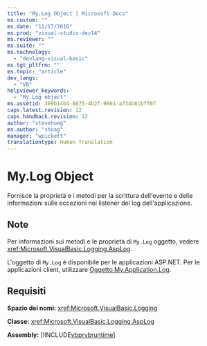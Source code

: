 ```yaml
---
title: "My.Log Object | Microsoft Docs"
ms.custom: ""
ms.date: "11/17/2016"
ms.prod: "visual-studio-dev14"
ms.reviewer: ""
ms.suite: ""
ms.technology: 
  - "devlang-visual-basic"
ms.tgt_pltfrm: ""
ms.topic: "article"
dev_langs: 
  - "VB"
helpviewer_keywords: 
  - "My.Log object"
ms.assetid: 309b14b4-8875-4b2f-9661-a734b8cbff07
caps.latest.revision: 12
caps.handback.revision: 12
author: "stevehoag"
ms.author: "shoag"
manager: "wpickett"
translationtype: Human Translation
---
```

# My.Log Object
Fornisce la proprietà e i metodi per la scrittura dell'evento e delle informazioni sulle eccezioni nei listener del log dell'applicazione.  
  
## Note  
 Per informazioni sui metodi e le proprietà di `My.Log` oggetto, vedere <xref:Microsoft.VisualBasic.Logging.AspLog>.  
  
 L'oggetto di `My.Log` è disponibile per le applicazioni ASP.NET.  Per le applicazioni client, utilizzare [Oggetto My.Application.Log](../../../visual-basic/language-reference/objects/my-application-log-object.md).  
  
## Requisiti  
 **Spazio dei nomi:** <xref:Microsoft.VisualBasic.Logging>  
  
 **Classe:** <xref:Microsoft.VisualBasic.Logging.AspLog>  
  
 **Assembly:** [!INCLUDE[vbprvbruntime](../../../visual-basic/language-reference/objects/includes/vbprvbruntime_md.md)]